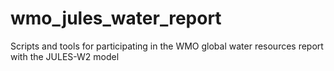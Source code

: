 # wmo_jules_water_report
Scripts and tools for participating in the WMO global water resources report with the JULES-W2 model
